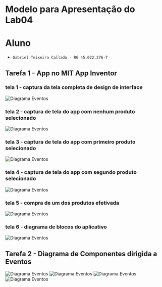 # Modelo para Apresentação do Lab04


# Aluno
* `Gabriel Teixeira Callado - RG 45.022.276-7`

## Tarefa 1 - App no MIT App Inventor
>
### tela 1 - captura da tela completa de design de interface

![Diagrama Eventos](images/tela1.png)

### tela 2 - captura de tela do app com nenhum produto selecionado

![Diagrama Eventos](images/tela2.jpg)

### tela 3 - captura de tela do app com primeiro produto selecionado

![Diagrama Eventos](images/tela3.jpg)

### tela 4 - captura de tela do app com segundo produto selecionado

![Diagrama Eventos](images/tela4.jpg)

### tela 5 - compra de um dos produtos efetivada

![Diagrama Eventos](images/tela5.jpg)

### tela 6 - diagrama de blocos do aplicativo

![Diagrama Eventos](images/tela6.png)


## Tarefa 2 - Diagrama de Componentes dirigida a Eventos

![Diagrama Eventos](images/diagrama1.png)
![Diagrama Eventos](images/diagrama2.png)
![Diagrama Eventos](images/diagrama3.png)
![Diagrama Eventos](images/diagrama4.png)
